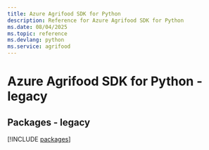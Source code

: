 ```yaml
---
title: Azure Agrifood SDK for Python
description: Reference for Azure Agrifood SDK for Python
ms.date: 08/04/2025
ms.topic: reference
ms.devlang: python
ms.service: agrifood
---
```

# Azure Agrifood SDK for Python - legacy
## Packages - legacy
[!INCLUDE [packages](agrifood-index.md)]
